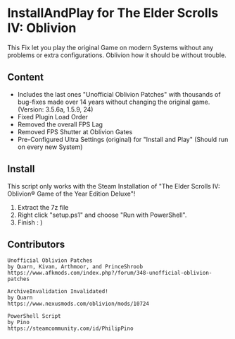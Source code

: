 # InstallAndPlay for The Elder Scrolls IV: Oblivion
This Fix let you play the original Game on modern Systems without any problems or extra configurations. Oblivion how it should be without trouble.
## Content
- Includes the last ones "Unofficial Oblivion Patches" with thousands of bug-fixes made over 14 years without changing the original game. (Version: 3.5.6a, 1.5.9, 24)
- Fixed Plugin Load Order
- Removed the overall FPS Lag
- Removed FPS Shutter at Oblivion Gates
- Pre-Configured Ultra Settings (original) for "Install and Play" (Should run on every new System)
## Install
This script only works with the Steam Installation of "The Elder Scrolls IV: Oblivion® Game of the Year Edition Deluxe"!

1. Extract the 7z file
2. Right click "setup.ps1" and choose "Run with PowerShell".
3. Finish : )
## Contributors
```
Unofficial Oblivion Patches
by Quarn, Kivan, Arthmoor, and PrinceShroob
https://www.afkmods.com/index.php?/forum/348-unofficial-oblivion-patches

ArchiveInvalidation Invalidated!
by Quarn
https://www.nexusmods.com/oblivion/mods/10724

PowerShell Script
by Pino
https://steamcommunity.com/id/PhilipPino
```
